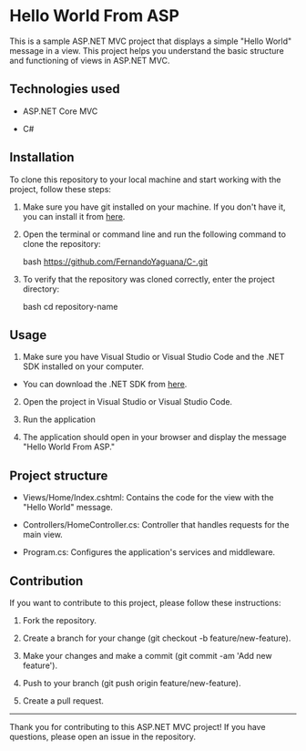 # Hello World From ASP

This is a sample ASP.NET MVC project that displays a simple "Hello World" message in a view. This project helps you understand the basic structure and functioning of views in ASP.NET MVC.

## Technologies used

- ASP.NET Core MVC
  
- C#

## Installation

To clone this repository to your local machine and start working with the project, follow these steps:

1. Make sure you have git installed on your machine. If you don't have it, you can install it from [here](https://git-scm.com/).

2. Open the terminal or command line and run the following command to clone the repository:

    bash
    https://github.com/FernandoYaguana/C-.git
   
3. To verify that the repository was cloned correctly, enter the project directory:
   
    bash
    cd repository-name
    
## Usage

1. Make sure you have Visual Studio or Visual Studio Code and the .NET SDK installed on your computer.
- You can download the .NET SDK from [here](https://dotnet.microsoft.com/download).

2. Open the project in Visual Studio or Visual Studio Code.

3. Run the application

4. The application should open in your browser and display the message "Hello World From ASP."
      
## Project structure

- Views/Home/Index.cshtml: Contains the code for the view with the "Hello World" message.

- Controllers/HomeController.cs: Controller that handles requests for the main view.

- Program.cs: Configures the application's services and middleware.

## Contribution

If you want to contribute to this project, please follow these instructions:

1. Fork the repository.
   
2. Create a branch for your change (git checkout -b feature/new-feature).
   
3. Make your changes and make a commit (git commit -am 'Add new feature').
   
4. Push to your branch (git push origin feature/new-feature).
   
5. Create a pull request.

---

Thank you for contributing to this ASP.NET MVC project! If you have questions, please open an issue in the repository.
